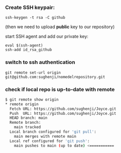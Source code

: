 ### Create SSH keypair:

```
ssh-keygen -t rsa -C github
```

(then we need to upload **public** key to our repository)

start SSH agent and add our private key:

```
eval $(ssh-agent)
ssh-add id_rsa_github
```

### switch to ssh authentication

```
git remote set-url origin git@github.com:sughenji/nomedelrepository.git
```

### check if local repo is up-to-date with remote

```bash
$ git remote show origin
* remote origin
  Fetch URL: https://github.com/sughenji/Joyce.git
  Push  URL: https://github.com/sughenji/Joyce.git
  HEAD branch: main
  Remote branch:
    main tracked
  Local branch configured for 'git pull':
    main merges with remote main
  Local ref configured for 'git push':
    main pushes to main (up to date) <===========
```

